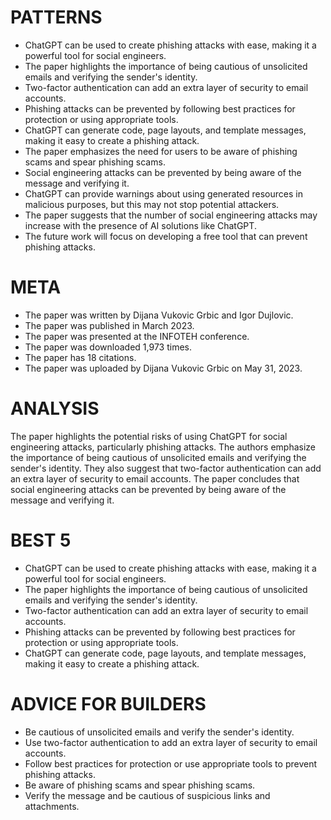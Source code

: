 # PATTERNS

* ChatGPT can be used to create phishing attacks with ease, making it a powerful tool for social engineers.
* The paper highlights the importance of being cautious of unsolicited emails and verifying the sender's identity.
* Two-factor authentication can add an extra layer of security to email accounts.
* Phishing attacks can be prevented by following best practices for protection or using appropriate tools.
* ChatGPT can generate code, page layouts, and template messages, making it easy to create a phishing attack.
* The paper emphasizes the need for users to be aware of phishing scams and spear phishing scams.
* Social engineering attacks can be prevented by being aware of the message and verifying it.
* ChatGPT can provide warnings about using generated resources in malicious purposes, but this may not stop potential attackers.
* The paper suggests that the number of social engineering attacks may increase with the presence of AI solutions like ChatGPT.
* The future work will focus on developing a free tool that can prevent phishing attacks.

# META

* The paper was written by Dijana Vukovic Grbic and Igor Dujlovic.
* The paper was published in March 2023.
* The paper was presented at the INFOTEH conference.
* The paper was downloaded 1,973 times.
* The paper has 18 citations.
* The paper was uploaded by Dijana Vukovic Grbic on May 31, 2023.

# ANALYSIS

The paper highlights the potential risks of using ChatGPT for social engineering attacks, particularly phishing attacks. The authors emphasize the importance of being cautious of unsolicited emails and verifying the sender's identity. They also suggest that two-factor authentication can add an extra layer of security to email accounts. The paper concludes that social engineering attacks can be prevented by being aware of the message and verifying it.

# BEST 5

* ChatGPT can be used to create phishing attacks with ease, making it a powerful tool for social engineers.
* The paper highlights the importance of being cautious of unsolicited emails and verifying the sender's identity.
* Two-factor authentication can add an extra layer of security to email accounts.
* Phishing attacks can be prevented by following best practices for protection or using appropriate tools.
* ChatGPT can generate code, page layouts, and template messages, making it easy to create a phishing attack.

# ADVICE FOR BUILDERS

* Be cautious of unsolicited emails and verify the sender's identity.
* Use two-factor authentication to add an extra layer of security to email accounts.
* Follow best practices for protection or use appropriate tools to prevent phishing attacks.
* Be aware of phishing scams and spear phishing scams.
* Verify the message and be cautious of suspicious links and attachments.
